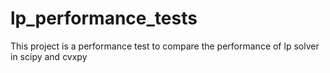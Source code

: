 # lp_performance_tests
This project is a performance test to compare the performance of lp solver in scipy and cvxpy 
